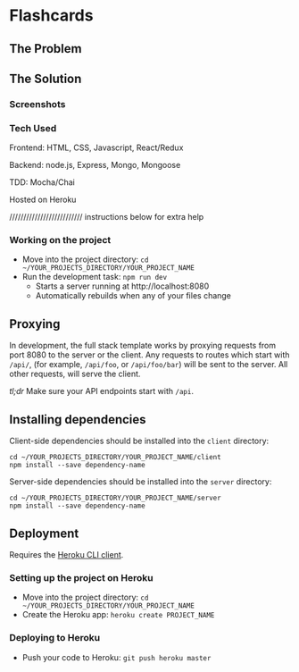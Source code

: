 # Flashcards

## The Problem

## The Solution
### Screenshots


### Tech Used

Frontend: HTML, CSS, Javascript, React/Redux

Backend: node.js, Express, Mongo, Mongoose

TDD: Mocha/Chai

Hosted on Heroku

//////////////////////////
instructions below for extra help
### Working on the project

* Move into the project directory: `cd ~/YOUR_PROJECTS_DIRECTORY/YOUR_PROJECT_NAME`
* Run the development task: `npm run dev`
    * Starts a server running at http://localhost:8080
    * Automatically rebuilds when any of your files change

## Proxying

In development, the full stack template works by proxying requests from port 8080 to the server or the client.  Any requests to routes which start with `/api/`, (for example, `/api/foo`, or `/api/foo/bar`) will be sent to the server.  All other requests, will serve the client.

*tl;dr* Make sure your API endpoints start with `/api`.

## Installing dependencies

Client-side dependencies should be installed into the `client` directory:

```
cd ~/YOUR_PROJECTS_DIRECTORY/YOUR_PROJECT_NAME/client
npm install --save dependency-name
```

Server-side dependencies should be installed into the `server` directory:

```
cd ~/YOUR_PROJECTS_DIRECTORY/YOUR_PROJECT_NAME/server
npm install --save dependency-name
```

## Deployment

Requires the [Heroku CLI client](https://devcenter.heroku.com/articles/heroku-command-line).

### Setting up the project on Heroku

* Move into the project directory: `cd ~/YOUR_PROJECTS_DIRECTORY/YOUR_PROJECT_NAME`
* Create the Heroku app: `heroku create PROJECT_NAME`

### Deploying to Heroku

* Push your code to Heroku: `git push heroku master`

